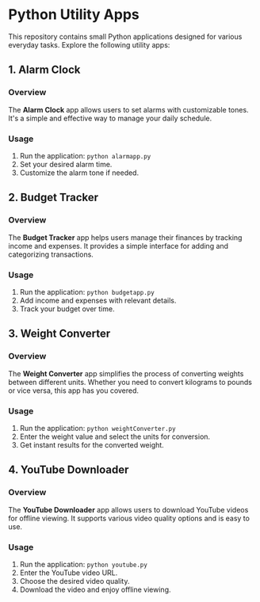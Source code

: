 # Python Utility Apps

This repository contains small Python applications designed for various everyday tasks. Explore the following utility apps:

## 1. Alarm Clock

### Overview

The **Alarm Clock** app allows users to set alarms with customizable tones. It's a simple and effective way to manage your daily schedule.

### Usage

1. Run the application: `python alarmapp.py`
2. Set your desired alarm time.
3. Customize the alarm tone if needed.

## 2. Budget Tracker

### Overview

The **Budget Tracker** app helps users manage their finances by tracking income and expenses. It provides a simple interface for adding and categorizing transactions.

### Usage

1. Run the application: `python budgetapp.py`
2. Add income and expenses with relevant details.
3. Track your budget over time.

## 3. Weight Converter

### Overview

The **Weight Converter** app simplifies the process of converting weights between different units. Whether you need to convert kilograms to pounds or vice versa, this app has you covered.

### Usage

1. Run the application: `python weightConverter.py`
2. Enter the weight value and select the units for conversion.
3. Get instant results for the converted weight.

## 4. YouTube Downloader

### Overview

The **YouTube Downloader** app allows users to download YouTube videos for offline viewing. It supports various video quality options and is easy to use.

### Usage

1. Run the application: `python youtube.py`
2. Enter the YouTube video URL.
3. Choose the desired video quality.
4. Download the video and enjoy offline viewing.
